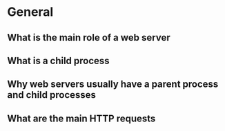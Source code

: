 # General

##    What is the main role of a web server
##    What is a child process
##    Why web servers usually have a parent process and child processes
##    What are the main HTTP requests
